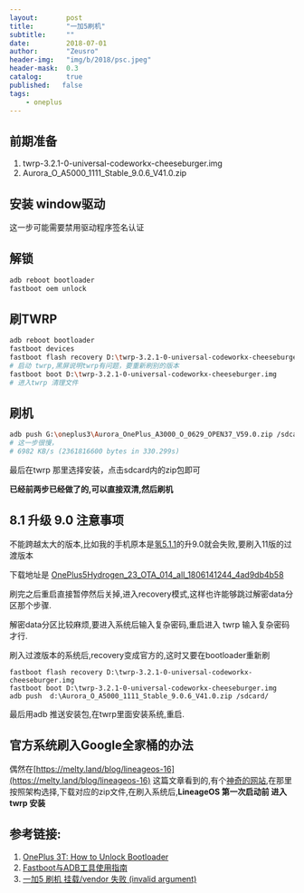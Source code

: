 ```yaml
---
layout:       post
title:        "一加5刷机"
subtitle:     ""
date:         2018-07-01
author:       "Zeusro"
header-img:   "img/b/2018/psc.jpeg"
header-mask:  0.3
catalog:      true
published:   false
tags:
    - oneplus
---
```


## 前期准备

1. twrp-3.2.1-0-universal-codeworkx-cheeseburger.img
1. Aurora_O_A5000_1111_Stable_9.0.6_V41.0.zip

## 安装 window驱动

这一步可能需要禁用驱动程序签名认证

## 解锁

```bash
adb reboot bootloader
fastboot oem unlock
```

## 刷TWRP

```bash
adb reboot bootloader
fastboot devices
fastboot flash recovery D:\twrp-3.2.1-0-universal-codeworkx-cheeseburger.img
# 启动 twrp,黑屏说明twrp有问题，要重新刷别的版本
fastboot boot D:\twrp-3.2.1-0-universal-codeworkx-cheeseburger.img
# 进入twrp 清理文件
```

## 刷机

```bash
adb push G:\oneplus3\Aurora_OnePlus_A3000_O_0629_OPEN37_V59.0.zip /sdcard/
# 这一步很慢，
# 6982 KB/s (2361816600 bytes in 330.299s)
```

最后在twrp 那里选择安装，点击sdcard内的zip包即可

**已经前两步已经做了的,可以直接双清,然后刷机**

## 8.1 升级 9.0 注意事项

不能跨越太大的版本,比如我的手机原本是[氢5.1.1](https://www.oneplusbbs.com/thread-4240181-1.html)的升9.0就会失败,要刷入11版的过渡版本

下载地址是
[OnePlus5Hydrogen_23_OTA_014_all_1806141244_4ad9db4b58](http://otafsc.h2os.com/patch/CHN/OnePlus5Hydrogen/OnePlus5Hydrogen_23.Y.14_014_1806141244/OnePlus5Hydrogen_23_OTA_014_all_1806141244_4ad9db4b58.zip)

刷完之后重启直接暂停然后关掉,进入recovery模式,这样也许能够跳过解密data分区那个步骤.

解密data分区比较麻烦,要进入系统后输入复杂密码,重启进入 twrp 输入复杂密码才行.


刷入过渡版本的系统后,recovery变成官方的,这时又要在bootloader重新刷

```
fastboot flash recovery D:\twrp-3.2.1-0-universal-codeworkx-cheeseburger.img
fastboot boot D:\twrp-3.2.1-0-universal-codeworkx-cheeseburger.img
adb push  d:\Aurora_O_A5000_1111_Stable_9.0.6_V41.0.zip /sdcard/
```

最后用adb 推送安装包,在twrp里面安装系统,重启.

## 官方系统刷入Google全家桶的办法

偶然在[https://melty.land/blog/lineageos-16](https://melty.land/blog/lineageos-16) 这篇文章看到的,有个[神奇的网站](https://opengapps.org/),在那里按照架构选择,下载对应的zip文件,在刷入系统后,**LineageOS 第一次启动前 进入twrp 安装**

## 参考链接:
1. [OnePlus 3T: How to Unlock Bootloader ](https://forums.oneplus.com/threads/guide-oneplus-3t-how-to-unlock-bootloader-flash-twrp-root-nandroid-efs-backup-and-more.475142/)
1. [Fastboot与ADB工具使用指南 ](http://bbs.zhiyoo.com/thread-12644311-1-1.html)
1. [一加5 刷机 挂载/vendor 失败 (invalid argument)](http://oneplusbbs.com/thread-4253107-1.html)
